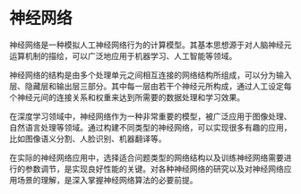 # 神经网络
神经网络是一种模拟人工神经网络行为的计算模型。其基本思想源于对人脑神经元运算机制的描绘，可以广泛地应用于机器学习、人工智能等领域。

神经网络的结构是由多个处理单元之间相互连接的网络结构所组成，可以分为输入层、隐藏层和输出层三部分。其中每一层由若干个神经元所构成，通过人工设定每个神经元间的连接关系和权重来达到所需要的数据处理和学习效果。

在深度学习领域中，神经网络作为一种非常重要的模型，被广泛应用于图像处理、自然语言处理等领域。通过构建不同类型的神经网络，可以实现很多有趣的应用，比如图像语义分割、人脸识别、机器翻译等。

在实际的神经网络应用中，选择适合问题类型的网络结构以及训练神经网络需要进行的参数调节，是实现良好性能的关键。对各种神经网络的研究以及对神经网络应用场景的理解，是深入掌握神经网络算法的必要前提。